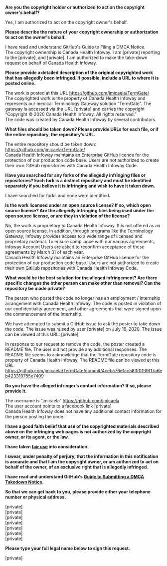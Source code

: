 **Are you the copyright holder or authorized to act on the copyright owner's behalf?**

Yes, I am authorized to act on the copyright owner's behalf.

**Please describe the nature of your copyright ownership or authorization to act on the owner's behalf.**

I have read and understand GitHub's Guide to Filing a DMCA Notice.  
The copyright ownership is Canada Health Infoway. I am [private] reporting to the [private], and [private]. I am authorized to make the take-down request on behalf of Canada Health Infoway.

**Please provide a detailed description of the original copyrighted work that has allegedly been infringed. If possible, include a URL to where it is posted online.**

The work is posted at this URL https://github.com/jmicaela/TermGate/  
The copyrighted work is the property of Canada Health Infoway and represents our medical Terminology Gateway solution “TermGate”. The gateway is accessed via the URL [private] and carries the copyright “Copyright © 2020 Canada Health Infoway. All rights reserved.”  
The code was created by Canada Health Infoway by several contributors.  

**What files should be taken down? Please provide URLs for each file, or if the entire repository, the repository’s URL.**

The entire repository should be taken down: https://github.com/jmicaela/TermGate/  
Canada Health Infoway maintains an Enterprise GitHub licence for the protection of our production code base. Users are not authorized to create their own GitHub repositories with Canada Health Infoway Code.

**Have you searched for any forks of the allegedly infringing files or repositories? Each fork is a distinct repository and must be identified separately if you believe it is infringing and wish to have it taken down.**

I have searched for forks and none were identified.

**Is the work licensed under an open source license? If so, which open source license? Are the allegedly infringing files being used under the open source license, or are they in violation of the license?**

No, the work is proprietary to Canada Health Infoway. It is not offered as an open source license. In addition, through programs like the Terminology Gateway, Infoway provides access to a wide range of licensed and proprietary material. To ensure compliance with our various agreements, Infoway Account Users are asked to reconfirm acceptance of these agreements by March 31 of each year.  
Canada Health Infoway maintains an Enterprise GitHub licence for the protection of our production code base. Users are not authorized to create their own GitHub repositories with Canada Health Infoway Code.

**What would be the best solution for the alleged infringement? Are there specific changes the other person can make other than removal? Can the repository be made private?**

The person who posted the code no longer has an employment / internship arrangement with Canada Health Infoway. The code is posted in violation of our confidentiality agreement, and other agreements that were signed upon the commencement of the internship.

We have attempted to submit a GitHub issue to ask the poster to take down the code. The issue was raised by user [private] on July 16, 2020. The issue can be viewed at this URL: [private]

In response to our request to remove the code, the poster created a README file. The user did not provide any additional responses. The README file seems to acknowledge that the TermGate repository code is property of Canada Health Infoway. The README file can be viewed at this URL  
https://github.com/jmicaela/TermGate/commit/4cebc76e1cc583f0199f17a6eb423319755e7409

**Do you have the alleged infringer’s contact information? If so, please provide it.**

The username is “jmicaela” https://github.com/jmicaela  
The user account points to a facebook link [private]  
Canada Health Infoway does not have any additional contact information for the person posting the code.

**I have a good faith belief that use of the copyrighted materials described above on the infringing web pages is not authorized by the copyright owner, or its agent, or the law.**

**I have taken <a href="https://www.lumendatabase.org/topics/22">fair use</a> into consideration.**

**I swear, under penalty of perjury, that the information in this notification is accurate and that I am the copyright owner, or am authorized to act on behalf of the owner, of an exclusive right that is allegedly infringed.**

**I have read and understand GitHub's <a href="https://docs.github.com/articles/guide-to-submitting-a-dmca-takedown-notice/">Guide to Submitting a DMCA Takedown Notice</a>.**

**So that we can get back to you, please provide either your telephone number or physical address.**

[private]  
[private]    
[private]  
[private]  
[private]  
[private]  
[private]

**Please type your full legal name below to sign this request.**

[private]
